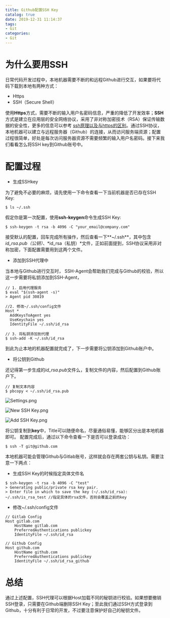 ```yaml
---
title: Github配置SSH Key
catalog: true
date: 2019-12-31 11:14:37
tags:
- Git
categories:
- Git
---
```

# 为什么要用SSH
日常代码开发过程中，本地机器需要不断的和远程Github进行交互，如果要将代码下载到本地有两种方式：
- Https
- SSH（Secure Shell）

使用**Https**方式，需要不断的输入用户名密码信息，严重的降低了开发效率；**SSH**方式是建立在应用层的安全网络协议，采用了非对称加密技术（RSA）保证传输数据的安全性，更多的信息可以参考 [ssh原理以及与https的区别](https://www.cnblogs.com/dzblog/p/6930147.html)。通过SSH协议，本地机器可以建立与远程服务器（Github）的连接，从而访问服务端资源；配置过程很简单，好处是每次访问服务器资源不需要频繁的输入用户名密码。接下来我们看看怎么将SSH key到Github账号中。
# 配置过程
-  生成SSHkey

为了避免不必要的麻烦，请先使用一下命令查看一下当前机器是否已存在SSH Key:
```
$ ls ~/.ssh
```
假定你是第一次配置，使用**ssh-keygen**命令生成SSH Key:
```
$ ssh-keygen -t rsa -b 4096 -C "your_email@company.com"
```
接受默认的配置，回车完成所有操作，然后查看一下**~/.ssh**，其中包含*id_rsa.pub（公钥）*、*id_rsa（私钥）*文件，正如前面提到，SSH协议采用非对称加密，下面配置需要用到这两个文件。
-  添加到SSH代理中

当本地与Github进行交互时， SSH-Agent会帮助我们完成与Github的校验，所以这一步需要将私钥添加到SSH-Agent，
```
// 1. 启用代理服务
$ eval "$(ssh-agent -s)" 
> Agent pid 30819

//2. 修改~/.ssh/config文件
Host *
  AddKeysToAgent yes
  UseKeychain yes
  IdentityFile ~/.ssh/id_rsa

// 3. 将私钥添加到代理
$ ssh-add -K ~/.ssh/id_rsa
```
到此为止本地的机器配置就完成了，下一步需要将公钥添加到Github账户中。
-  将公钥到Github

还记得第一步生成的*id_rsa.pub*文件么，复制文件的内容，然后配置到Github账户下。
```
// 复制文本内容
$ pbcopy < ~/.ssh/id_rsa.pub
```
![Settings.png](https://upload-images.jianshu.io/upload_images/14975804-ccdb86402579061b.png?imageMogr2/auto-orient/strip%7CimageView2/2/w/1240)

![New SSH Key.png](https://upload-images.jianshu.io/upload_images/14975804-8ec055ef64f49ca4.png?imageMogr2/auto-orient/strip%7CimageView2/2/w/1240)

![Add SSH Key.png](https://upload-images.jianshu.io/upload_images/14975804-25cf926daafd703c.png?imageMogr2/auto-orient/strip%7CimageView2/2/w/1240)

将公钥复制到**key**中，Title可以随便命名，尽量通俗易懂，能够区分出是本地机器即可。
配置完成后，通过以下命令查看一下是否可以登录成功：
```
$ ssh -T git@github.com
```
本地机器可能会管理Github与Gitlab账号，这样就会存在两套公钥与私钥。需要注意一下两点：
- 生成SSH Key的时候指定具体文件名
```
$ ssh-keygen -t rsa -b 4096 -C "test"                  
> Generating public/private rsa key pair.
> Enter file in which to save the key (~/.ssh/id_rsa): ~/.ssh/is_rsa_test //指定具体的rsa文件，否则会覆盖之前的key
```

- 修改~/.ssh/config文件

```
// Gitlab Config
Host gitlab.com
    HostName gitlab.com
    PreferredAuthentications publickey
    IdentityFile ~/.ssh/id_rsa

// Github Config
Host github.com
    HostName github.com
    PreferredAuthentications publickey
    IdentityFile ~/.ssh/id_rsa_github
```
# 总结
通过上述配置，SSH代理可以根据Host加载不同的秘钥进行校验。如果想要撤销SSH登录，只需要在Github端删除SSH Key；至此我们通过SSH方式登录到Github，十分有利于日常的开发，不过要注意保护好自己的秘钥文件。
